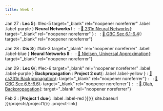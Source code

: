 ```yaml
---
title: Week 4
---
```


Jan 27
: **Lec 5**{: #lec-5 target="_blank" rel="noopener noreferrer" .label .label-purple } **Neural Networks I**
: &nbsp;
  : [📖 231n Neural Networks](https://cs231n.github.io/neural-networks-1/){: target="_blank" rel="noopener noreferrer" }
: &nbsp;
  : [📖 GBC Sec 6.1-6.4](https://www.deeplearningbook.org/contents/mlp.html){: target="_blank" rel="noopener noreferrer"}




Jan 28
: **Dis 3**{: #lab-3 target="_blank" rel="noopener noreferrer" .label .label-blue } **Neural Networks II**
: &nbsp;
  : [📖 Nielsen, Universal Approximation](http://neuralnetworksanddeeplearning.com/chap4.html){: target="_blank" rel="noopener noreferrer"}



Jan 29
: **Lec 6**{: #lec-6 target="_blank" rel="noopener noreferrer" .label .label-purple } **Backpropagation**
: **Project 2 out**{: .label .label-yellow }
  : [📖 cs231n Backpropagation](https://cs231n.github.io/optimization-2/){: target="_blank" rel="noopener noreferrer"}
: &nbsp;
  : [📖 GBC Sec 6.5-6.6](https://www.deeplearningbook.org/contents/mlp.html#pf25){: target="_blank" rel="noopener noreferrer"}
: &nbsp;
  : [📖 Olah, Backpropagation](http://colah.github.io/posts/2015-08-Backprop/){: target="_blank" rel="noopener noreferrer"}


Feb 2
: [**Project 1 due**{: .label .label-red }]({{ site.baseurl }}/projects/project1/){: .project-link}

